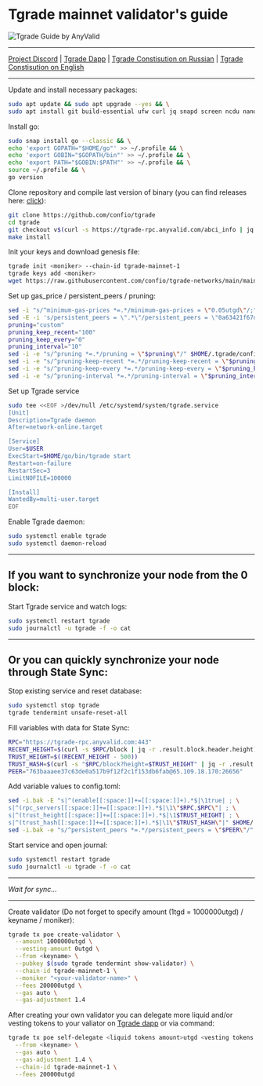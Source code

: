 # Tgrade mainnet validator's guide

![Tgrade Guide by AnyValid](https://i.imgur.com/gGvPN5q.png)
____
[Project Discord](https://discord.gg/VgFn3VQS42) | [Tgrade Dapp](https://dapp.tgrade.finance/) | [Tgrade Constisution on Russian](https://github.com/Ocean-Blue-Foundation/resources.tgrade.finance/blob/master/Tgrade_Constitution_rus.pdf) |  [Tgrade Constisution on English](https://github.com/Ocean-Blue-Foundation/resources.tgrade.finance/blob/master/Tgrade%20Constitution.pdf) 
____
Update and install necessary packages:
```bash
sudo apt update && sudo apt upgrade --yes && \
sudo apt install git build-essential ufw curl jq snapd screen ncdu nano fuse ufw --yes && 
```
Install go:
```bash
sudo snap install go --classic && \
echo 'export GOPATH="$HOME/go"' >> ~/.profile && \
echo 'export GOBIN="$GOPATH/bin"' >> ~/.profile && \
echo 'export PATH="$GOBIN:$PATH"' >> ~/.profile && \
source ~/.profile && \
go version
```
Clone repository and compile last version of binary (you can find releases here: [click](https://github.com/confio/tgrade/tags)):
```bash
git clone https://github.com/confio/tgrade
cd tgrade
git checkout v$(curl -s https://tgrade-rpc.anyvalid.com/abci_info | jq -r .result[].version)
make install
```
Init your keys and download genesis file:
```bash
tgrade init <moniker> --chain-id tgrade-mainnet-1
tgrade keys add <moniker>
wget https://raw.githubusercontent.com/confio/tgrade-networks/main/mainnet-1/config/genesis.json -O /root/.tgrade/config/genesis.json
```
Set up gas_price / persistent_peers / pruning:
```bash
sed -i "s/^minimum-gas-prices *=.*/minimum-gas-prices = \"0.05utgd\"/;" $HOME/.tgrade/config/app.toml
sed -E -i 's/persistent_peers = \".*\"/persistent_peers = \"0a63421f67d02e7fb823ea6d6ceb8acf758df24d@142.132.226.137:26656,4a319eead699418e974e8eed47c2de6332c3f825@167.235.255.9:26656,6918efd409684d64694cac485dbcc27dfeea4f38@49.12.240.203:26656\"/' $HOME/.tgrade/config/config.toml
pruning="custom"
pruning_keep_recent="100"
pruning_keep_every="0"
pruning_interval="10"
sed -i -e "s/^pruning *=.*/pruning = \"$pruning\"/" $HOME/.tgrade/config/app.toml
sed -i -e "s/^pruning-keep-recent *=.*/pruning-keep-recent = \"$pruning_keep_recent\"/" $HOME/.tgrade/config/app.toml
sed -i -e "s/^pruning-keep-every *=.*/pruning-keep-every = \"$pruning_keep_every\"/" $HOME/.tgrade/config/app.toml
sed -i -e "s/^pruning-interval *=.*/pruning-interval = \"$pruning_interval\"/" $HOME/.tgrade/config/app.toml
```
Set up Tgrade service
```bash
sudo tee <<EOF >/dev/null /etc/systemd/system/tgrade.service
[Unit]
Description=Tgrade daemon
After=network-online.target

[Service]
User=$USER
ExecStart=$HOME/go/bin/tgrade start
Restart=on-failure
RestartSec=3
LimitNOFILE=100000

[Install]
WantedBy=multi-user.target
EOF
```
Enable Tgrade daemon:
```bash
sudo systemctl enable tgrade
sudo systemctl daemon-reload
```
____
## If you want to synchronize your node from the 0 block:
Start Tgrade service and watch logs:
```bash
sudo systemctl restart tgrade
sudo journalctl -u tgrade -f -o cat
```
____

## Or you can quickly synchronize your node through State Sync:
Stop existing service and reset database:
```bash
sudo systemctl stop tgrade
tgrade tendermint unsafe-reset-all
```
Fill variables with data for State Sync:
```bash
RPC="https://tgrade-rpc.anyvalid.com:443"
RECENT_HEIGHT=$(curl -s $RPC/block | jq -r .result.block.header.height)
TRUST_HEIGHT=$((RECENT_HEIGHT - 500))
TRUST_HASH=$(curl -s "$RPC/block?height=$TRUST_HEIGHT" | jq -r .result.block_id.hash)
PEER="763baaaee37c63de0a517b9f12f2c1f153db6fab@65.109.18.170:26656"
```
Add variable values to config.toml:
```bash
sed -i.bak -E "s|^(enable[[:space:]]+=[[:space:]]+).*$|\1true| ; \
s|^(rpc_servers[[:space:]]+=[[:space:]]+).*$|\1\"$RPC,$RPC\"| ; \
s|^(trust_height[[:space:]]+=[[:space:]]+).*$|\1$TRUST_HEIGHT| ; \
s|^(trust_hash[[:space:]]+=[[:space:]]+).*$|\1\"$TRUST_HASH\"|" $HOME/.tgrade/config/config.toml
sed -i.bak -e "s/^persistent_peers *=.*/persistent_peers = \"$PEER\"/" $HOME/.tgrade/config/config.toml
```
Start service and open journal:
```bash
sudo systemctl restart tgrade
sudo journalctl -u tgrade -f -o cat
```
____
*Wait for sync...*
____
Create validator (Do not forget to specify amount (1tgd = 1000000utgd) / keyname / moniker):
```bash
tgrade tx poe create-validator \
  --amount 1000000utgd \
  --vesting-amount 0utgd \
  --from <keyname> \
  --pubkey $(sudo tgrade tendermint show-validator) \
  --chain-id tgrade-mainnet-1 \
  --moniker "<your-validator-name>" \
  --fees 200000utgd \
  --gas auto \
  --gas-adjustment 1.4
```
After creating your own validator you can delegate more liquid and/or vesting tokens to your valiator on [Tgrade dapp](https://dapp.tgrade.finance/validators) or via command:
```bash
tgrade tx poe self-delegate <liquid tokens amount>utgd <vesting tokens amount>utgd \
  --from <keyname> \
  --gas auto \
  --gas-adjustment 1.4 \
  --chain-id tgrade-mainnet-1 \
  --fees 200000utgd 
```
